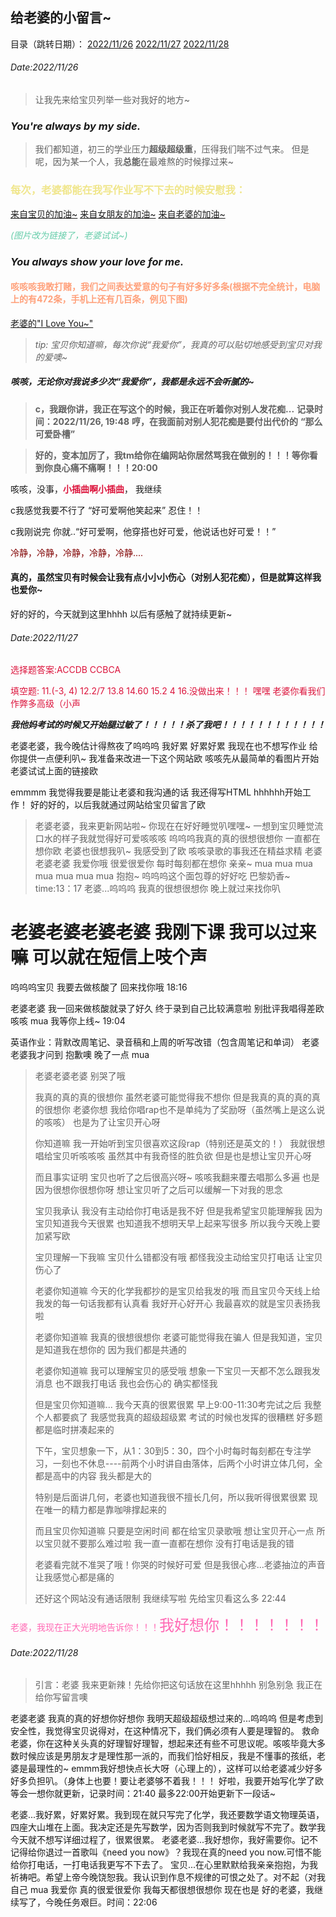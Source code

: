 ## 给老婆的小留言~

目录（跳转日期）：
[2022/11/26](#2022/11/26)
[2022/11/27](#2022/11/27)
[2022/11/28](#2022/11/28)

<h6 id="2022/11/26">Date:2022/11/26</h6>

> 让我先来给宝贝列举一些对我好的地方~

### _You're always by my side._

> 我们都知道，初三的学业压力**超级超级重**，压得我们喘不过气来。
> 但是呢，因为某一个人，我**总能**在最难熬的时候撑过来~

### <font color=Khaki> 每次，老婆都能在我写作业写不下去的时候安慰我：</font>

[来自宝贝的加油~](https://github.com/curnow1278/for-my-gf.github.io/blob/main/gf's_encouragement1.png?raw=true)
[来自女朋友的加油~](https://github.com/curnow1278/for-my-gf.github.io/blob/main/gf's_encouragement2.png?raw=true)
[来自老婆的加油~](https://github.com/curnow1278/for-my-gf.github.io/blob/main/gf's_encouragement3.png?raw=true)

<font color=MediumAquaMarine>_(图片改为链接了，老婆试试~)_</font>

### _You always show your love for me._
#### <font color=LightSalmon>咳咳咳我敢打赌，我们之间表达爱意的句子有好多好多条(根据不完全统计，电脑上的有472条，手机上还有几百条，例见下图)</font>
[老婆的"I Love You~"](https://github.com/curnow1278/for-my-gf.github.io/blob/main/gf's_I_Love_You.png?raw=true)

> *tip: 宝贝你知道嘛，每次你说“我爱你”，我真的可以贴切地感受到宝贝对我的爱噢~*

##### 咳咳，无论你对我说多少次“我爱你”，我都是永远不会听腻的~

> **c，我跟你讲，我正在写这个的时候，我正在听着你对别人发花痴...**
>**记录时间：2022/11/26, 19:48**
>**哼，在我面前对别人犯花痴是要付出代价的**
>**“那么可爱卧槽”**

>**好的，变本加厉了，我tm给你在编网站你居然骂我在做别的！！！等你看到你良心痛不痛啊！！！20:00**

咳咳，没事，<font color=Crimson>**小插曲啊小插曲**</font>， 我继续

c我感觉我要不行了 “好可爱啊他笑起来” 忍住！！

c我刚说完 你就..“好可爱啊，他穿搭也好可爱，他说话也好可爱！！”

<font color=Maroon>冷静，冷静，冷静，冷静，冷静....</font>

#### 真的，虽然宝贝有时候会让我有点小小小伤心（对别人犯花痴），但是就算这样我也爱你~

好的好的，今天就到这里hhhh 以后有感触了就持续更新~

<h6 id="2022/11/27">Date:2022/11/27</h6>

<font color=crimson>选择题答案:ACCDB CCBCA</font>

<font color=crimson>填空题:</font>
<font color=crimson>11.(-3, 4)</font>
<font color=crimson>12.2/7</font>
<font color=crimson>13.8</font>
<font color=crimson>14.60</font>
<font color=crimson>15.2 4</font>
<font color=crimson>16.没做出来！！！</font>
<font color=crimson>嘿嘿 老婆你看我们作弊多高级（小声</font>

**_我他妈考试的时候又开始腿过敏了！！！！！杀了我吧！！！！！！！！！！！！_**

老婆老婆，我今晚估计得熬夜了呜呜呜 我好累 好累好累 我现在也不想写作业 给你提供一点便利叭~
我准备来改进一下这个网站欧 咳咳先从最简单的看图片开始
老婆试试上面的链接欧

emmmm 我觉得我要是能让老婆和我沟通的话 我还得写HTML hhhhhh开始工作！
好的好的，以后我就通过网站给宝贝留言了欧

> 老婆老婆，我来更新网站啦~ 你现在在好好睡觉叭嘿嘿~
一想到宝贝睡觉流口水的样子我就觉得好可爱咳咳咳
呜呜呜我真的真的很想很想你 一直都在想你欧
老婆也很想我叭~ 我感受到了欧 咳咳录歌的事我还在精益求精
老婆老婆老婆 我爱你哦 很爱很爱你 每时每刻都在想你
亲亲~ mua mua mua mua mua mua mua 抱抱~
呜呜呜这个面包尊的好好吃 巴黎奶香~ time:13：17
老婆...呜呜呜 我真的很想很想你 晚上就过来找你叭

# 老婆老婆老婆老婆 我刚下课 我可以过来嘛 可以就在短信上吱个声

呜呜呜宝贝 我要去做核酸了 回来找你哦 18:16

老婆老婆 我一回来做核酸就录了好久 终于录到自己比较满意啦 别批评我唱得差欧咳咳 mua 我等你上线~ 19:04

英语作业：背默改周笔记、录音稿和上周的听写改错（包含周笔记和单词） 老婆老婆我才问到 抱歉噢 晚了一点 mua

> 老婆老婆老婆 别哭了哦
> 
> 我真的真的真的很想你 虽然老婆可能觉得我不想你 但是我真的真的真的真的很想你 老婆你想 我给你唱rap也不是单纯为了奖励呀（虽然嘴上是这么说的咳咳） 也是为了让宝贝开心呀
> 
> 你知道嘛 我一开始听到宝贝很喜欢这段rap（特别还是英文的！） 我就很想唱给宝贝听咳咳咳 虽然其中有我奇怪的胜负欲 但是也是想让宝贝开心呀
> 
> 而且事实证明 宝贝也听了之后很高兴呀~ 咳咳我翻来覆去唱那么多遍 也是因为很想你很想你呀 想让宝贝听了之后可以缓解一下对我的思念
> 
> 宝贝我承认 我没有主动给你打电话是我不好 但是我希望宝贝能理解我 因为宝贝知道我今天很累 也知道我不想明天早上起来写很多 所以我今天晚上要加紧写欧
> 
> 宝贝理解一下我嘛 宝贝什么错都没有哦 都怪我没主动给宝贝打电话 让宝贝伤心了
> 
> 老婆你知道嘛 今天的化学我都抄的是宝贝给我发的哦 而且宝贝今天线上给我发的每一句话我都有认真看 我好开心好开心 我最喜欢的就是宝贝表扬我啦
> 
> 老婆你知道嘛 我真的很想很想你 老婆可能觉得我在骗人 但是我知道，宝贝是知道我在想你的 因为我们都是共通的
> 
> 老婆你知道嘛 我可以理解宝贝的感受哦 想象一下宝贝一天都不怎么跟我发消息 也不跟我打电话 我也会伤心的 确实都怪我
> 
> 但是宝贝你知道嘛... 我今天真的很累很累 早上9:00-11:30考完试之后 我整个人都要疯了 我感觉我真的超级超级累 考试的时候也发挥的很糟糕 好多题都是临时拼凑起来的
> 
> 下午，宝贝想象一下，从1：30到5：30，四个小时每时每刻都在专注学习，一刻也不休息----前两个小时讲自由落体，后两个小时讲立体几何，全都是高中的内容 我头都是大的
> 
> 特别是后面讲几何，老婆也知道我很不擅长几何，所以我听得很累很累 现在唯一的精力都是靠咖啡撑起来的
> 
> 而且宝贝你知道嘛 只要是空闲时间 都在给宝贝录歌哦 想让宝贝开心一点 所以宝贝就不要那么难过啦 我一直一直都在想你 没有打电话是我的错
> 
> 老婆看完就不准哭了哦！你哭的时候好可爱 但是我很心疼...老婆抽泣的声音让我感觉心都是痛的
> 
> 还好这个网站没有通话限制 我继续写啦 先给宝贝看这么多 22:44
> 

<font color=HotPink> 老婆，我现在正大光明地告诉你！！！<font size=5>我好想你！！！！！！！</font></font>

<h6 id="2022/11/28">Date:2022/11/28</h6>

> 引言：老婆 我来更新辣！先给你把这句话放在这里hhhhh 别急别急 我正在给你写留言噢


老婆老婆 我真的真的好想你好想你 我明天超级超级想过来的...呜呜呜 但是考虑到安全性，我觉得宝贝说得对，在这种情况下，我们俩必须有人要是理智的。
救命老婆，你在这种关头真的好理智好理智，想起来还有些不可思议呢。咳咳毕竟大多数时候应该是男朋友才是理性那一派的，而我们恰好相反，我是不懂事的孩纸，老婆是最理性的~
emmm我好想快点长大呀（心理上的），这样可以给老婆减少好多好多负担叭。（身体上也要！要让老婆够不着我！！！
好啦，我要开始写化学了欧 等会一想你就更新，记录时间：21:40 最多22:00开始更新下一段话~


老婆...我好累，好累好累。我到现在就只写完了化学，我还要数学语文物理英语，四座大山堆在上面。我决定还是先写数学，因为否则我到时候就写不完了。数学我今天就不想写详细过程了，很累很累。
老婆老婆...我好想你，我好需要你。记不记得给你退过一首歌叫《need you now》？我现在真的need you now.可惜不能给你打电话，一打电话我更写不下去了。
宝贝...在心里默默给我亲亲抱抱，为我祈祷吧。希望上帝今晚饶恕我。我认识到作息不规律的可恨之处了。对不起（对我自己
mua 我爱你 真的很爱很爱你 我每天都很想很想你 现在也是
好的老婆，我继续写了，今晚任务艰巨。时间：22:06

